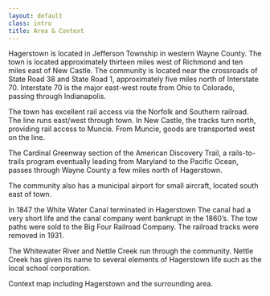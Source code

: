```yaml
---
layout: default
class: intro
title: Area & Context
---
```


Hagerstown is located in Jefferson Township in western Wayne County. The town is located approximately thirteen miles west of Richmond and ten miles east of New Castle. The community is located near the crossroads of State Road 38 and State Road 1, approximately five miles north of Interstate 70. Interstate 70 is the major east-west route from Ohio to Colorado, passing through Indianapolis.

The town has excellent rail access via the Norfolk and Southern railroad. The line runs east/west through town. In New Castle, the tracks turn north, providing rail access to Muncie. From Muncie, goods are transported west on the line.

The Cardinal Greenway section of the American Discovery Trail, a rails-to- trails program eventually leading from Maryland to the Pacific Ocean, passes through Wayne County a few miles north of Hagerstown.

The community also has a municipal airport for small aircraft, located south east of town.

In 1847 the White Water Canal terminated in Hagerstown The canal had a very short life and the canal company went bankrupt in the 1860’s. The tow paths were sold to the Big Four Railroad Company. The railroad tracks were removed in 1931.

The Whitewater River and Nettle Creek run through the community. Nettle Creek has given its name to several elements of Hagerstown life such as the local school corporation.

<div class="ph ph-map">Context map including Hagerstown and the surrounding area.</div>
